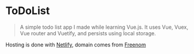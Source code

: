 # ToDoList

> A simple todo list app I made while learning Vue.js. It uses Vue, Vuex, Vue router and Vuetify, and persists using local storage. 

Hosting is done with [Netlify](http://netlify.com), domain comes from [Freenom](http://freenom.com)

